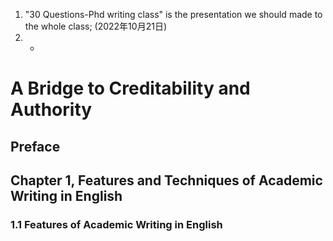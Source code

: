 1. "30 Questions-Phd writing class" is the presentation we should made to the whole class; (2022年10月21日)
2. -

# A Bridge to Creditability and Authority
## Preface
## Chapter 1, Features and Techniques of Academic Writing in English
### 1.1 Features of Academic Writing in English
